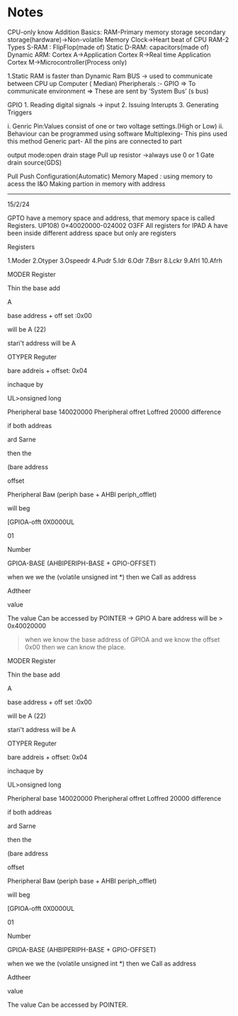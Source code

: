 # Notes
CPU-only know Addition Basics: RAM-Primary memory storage secondary storage(hardware)->Non-volatile Memory Clock->Heart beat of CPU RAM-2 Types S-RAM : FlipFlop(made of) Static D-RAM: capacitors(made of) Dynamic ARM: Cortex A->Application Cortex R->Real time Application Cortex M->Microcontroller(Process only)

1.Static RAM is faster than Dynamic Ram BUS -> used to communicate between CPU up Computer ( Median) Pheripherals :- GPIO => To communicate environment => These are sent by ‘System Bus’ (s bus)

GPIO 1. Reading digital signals -> input 2. Issuing Interupts 3. Generating Triggers

i. Genric Pin:Values consist of one or two voltage settings.(High or Low)
ii. Behaviour can be programmed using software
Multiplexing- This pins used this method Generic part- All the pins are connected to part

output mode:open drain stage Pull up resistor ->always use 0 or 1 Gate drain source(GDS)

Pull Push Configuration(Automatic) Memory Maped : using memory to acess the I&O
Making partion in memory with address
_ _ _ _ _

15/2/24

GPTO have a memory space and address, that
memory space is called Registers.
UP108) 0×40020000-024002 O3FF
All registers for IPAD A have been inside
different address space
but only are
registers

Registers

1.Moder
2.Otyper
3.Ospeedr
4.Pudr
5.Idr
6.Odr
7.Bsrr
8.Lckr
9.Afrl
10.Afrh

MODER Register

Thin the base add

A

base address + off set :0x00

will be A (22)

stari't address will be A

OTYPER Reguter

bare addreis + offset: 0x04

inchaque by

UL>onsigned long

Pheripheral base 140020000 Pheripheral offret Loffred 20000 difference

if both addreas

ard Sarne

then the

(bare address

offset

Pheripheral Bам (periph base + AHBI periph_offlet)

will beg

[GPIOA-offt 0X0000UL

01

Number

GPIOA-BASE (AHBIPERIPH-BASE + GPIO-OFFSET)

when we we the (volatile unsigned int *) then we Call as address

Adtheer

value

The value Can be accessed by POINTER
→ GPIO A bare address will be > 0x40020000

> when we know the base address of GPIOA and we know the offset 0x00 then we can know the place.

MODER Register

Thin the base add

A

base address + off set :0x00

will be A (22)

stari't address will be A

OTYPER Reguter

bare addreis + offset: 0x04

inchaque by

UL>onsigned long

Pheripheral base 140020000 Pheripheral offret Loffred 20000 difference

if both addreas

ard Sarne

then the

(bare address

offset

Pheripheral Bам (periph base + AHBI periph_offlet)

will beg

[GPIOA-offt 0X0000UL

01

Number

GPIOA-BASE (AHBIPERIPH-BASE + GPIO-OFFSET)

when we we the (volatile unsigned int *) then we Call as address

Adtheer

value

The value Can be accessed by POINTER.
